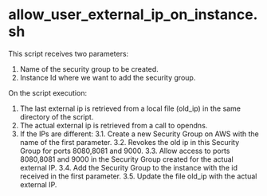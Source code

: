 # allow_user_external_ip_on_instance.sh

This script receives two parameters:

1. Name of the security group to be created.
2. Instance Id where we want to add the security group.

On the script execution:

1. The last external ip is retrieved from a local file (old_ip) in the same directory of the script.
2. The actual external ip is retrieved from a call to opendns.
3. If the IPs are different:
3.1. Create a new Security Group on AWS with the name of the first parameter.
3.2. Revokes the old ip in this Security Group for ports 8080,8081 and 9000.
3.3. Allow access to ports 8080,8081 and 9000 in the Security Group created for the actual external IP.
3.4. Add the Security Group to the instance with the id received in the first parameter.
3.5. Update the file old_ip with the actual external IP.
